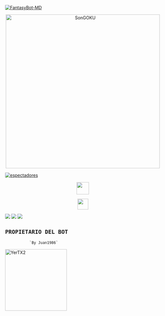 <a href="#"><img title="FantasyBot-MD" src="https://img.shields.io/badge/𝐒𝐈 𝐓𝐄 𝐀𝐆𝐑𝐀𝐃𝐀 𝐄𝐋 𝐑𝐄𝐏𝐎𝐒𝐈𝐓𝐎𝐑𝐈𝐎 𝐌𝐄 𝐀𝐏𝐎𝐘𝐀𝐑𝐈𝐀𝐒 𝐂𝐎𝐍 𝐔𝐍𝐀 🌟-¡GRACIAS! -red?colorA=%255ff0000&colorB=%23017e40&style=for-the-badge"></a> 
<p align="center">

<p align="center">
<img src="https://i.postimg.cc/bwTH9969/Goku-Bot-telegram.jpg" alt="SonGOKU" width="500"/>
</p>

<a href="https://github.com/MundoDragonBall/SonGoku.git/"><img title="espectadores" src="https://img.shields.io/github/watchers/YerTX2/SonGoku?label=Espectadores&style=social"></a>
</p>

</p>
<p align="center"> 
<a href="https://github.com/MundoDragonBall/SonGoku"><img src="http://readme-typing-svg.herokuapp.com?font=mono&size=15&duration=4000&color=[00FFFF]&center=falso&vCenter=falso&lines=🌀░S░o░n░G░o░k░u🌀++;𝙷𝚘𝚕𝚊,+𝙶𝚛𝚊𝚌𝚒𝚊𝚜+𝙿𝚘𝚛+𝚅𝚒𝚜𝚒𝚝𝚊𝚛+𝙴𝚕+𝚁𝚎𝚙𝚘𝚜𝚒𝚝𝚘𝚛𝚒𝚘" height="40px"></a> 
</p>

<p align="center"> 
<a href="https://github.com/MundoDragonBall/SonGoku"><img src="http://readme-typing-svg.herokuapp.com?font=mono&size=19&duration=4000&color=[00FFFF]&center=falso&vCenter=falso&lines=🌀░S░o░n░G░o░k░u🌀++;𝙶𝚛𝚞𝚙𝚘𝚜+𝙾𝚏𝚒𝚌𝚒𝚊𝚕𝚎𝚜+𝙳𝚎" height="35px"></a> 
</p>

<a
href="https://whatsapp.com/channel/0029VaSZsS14Y9lhQYCFvO0w" target="white"><img src="https://img.shields.io/badge/Canal- oficial del bot-000000?style=for-the-badge&logo=whatsapp&logoColor=black" /></a>
<a href="[[https://chat.whatsapp.com/LBV1BouJqL0ICIRogyq6IT](https://chat.whatsapp.com/BR4uITM6xeR8GAd8b2VXN6)](https://chat.whatsapp.com/BR4uITM6xeR8GAd8b2VXN6)" target="white"><img src="https://img.shields.io/badge/Grupo-OfiCIAL DEL BOT-000000?style=for-the-badge&logo=whatsapp&logoColor=black" /></a>
<a href="https://chat.whatsapp.com/BR4uITM6xeR8GAd8b2VXN6" target="blank"><img src="https://img.shields.io/badge/grupo- de soporté-000000?style=for-the-badge&logo=whatsapp&logoColor=white" /></a>


## <h2>`PROPIETARIO DEL BOT`</h2> 
               `By Juan1986`

<a href="https://github.com/MundoDragonBall/SonGoku"><img src="https://i.postimg.cc/KYCsk4sD/avatar-git-Hub.jpg" width="200" height="200" alt="YerTX2"/></a>


